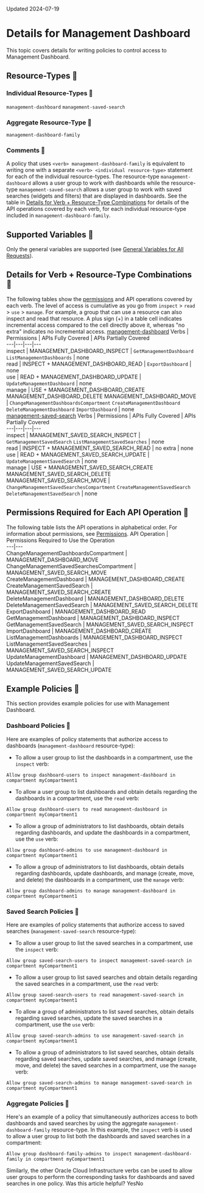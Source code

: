 Updated 2024-07-19
# Details for Management Dashboard
This topic covers details for writing policies to control access to Management Dashboard.
## Resource-Types 🔗 
### Individual Resource-Types 🔗 
`management-dashboard`
`management-saved-search`
### Aggregate Resource-Type 🔗 
`management-dashboard-family`
### Comments 🔗 
A policy that uses `<verb> management-dashboard-family` is equivalent to writing one with a separate `<verb> <individual resource-type>` statement for each of the individual resource-types. The resource-type `management-dashboard` allows a user group to work with dashboards while the resource-type `management-saved-search` allows a user group to work with saved searches (widgets and filters) that are displayed in dashboards.
See the table in [Details for Verb + Resource-Type Combinations](https://docs.oracle.com/en-us/iaas/Content/Identity/policyreference/managementdashboardpolicyreference.htm#details) for details of the API operations covered by each verb, for each individual resource-type included in `management-dashboard-family`.
## Supported Variables 🔗 
Only the general variables are supported (see [General Variables for All Requests](https://docs.oracle.com/en-us/iaas/Content/Identity/policyreference/policyreference_topic-General_Variables_for_All_Requests.htm "Use the following general variables for all requests")).
## Details for Verb + Resource-Type Combinations 🔗 
The following tables show the [permissions](https://docs.oracle.com/iaas/Content/Identity/policies/permissions.htm) and API operations covered by each verb. The level of access is cumulative as you go from `inspect` > `read` > `use` > `manage`. For example, a group that can use a resource can also inspect and read that resource. A plus sign (+) in a table cell indicates incremental access compared to the cell directly above it, whereas "no extra" indicates no incremental access. 
[management-dashboard](https://docs.oracle.com/en-us/iaas/Content/Identity/policyreference/managementdashboardpolicyreference.htm)
Verbs | Permissions | APIs Fully Covered | APIs Partially Covered  
---|---|---|---  
inspect |  MANAGEMENT_DASHBOARD_INSPECT |  `GetManagementDashboard` `ListManagementDashboards` |  none  
read |  INSPECT + MANAGEMENT_DASHBOARD_READ | `ExportDashboard` |  none  
use |  READ + MANAGEMENT_DASHBOARD_UPDATE |  `UpdateManagementDashboard` |  none  
manage |  USE + MANAGEMENT_DASHBOARD_CREATE MANAGEMENT_DASHBOARD_DELETE MANAGEMENT_DASHBOARD_MOVE |  `ChangeManagementDashboardsCompartment` `CreateManagementDashboard` `DeleteManagementDashboard` `ImportDashboard` |  none  
[management-saved-search](https://docs.oracle.com/en-us/iaas/Content/Identity/policyreference/managementdashboardpolicyreference.htm)
Verbs | Permissions | APIs Fully Covered | APIs Partially Covered  
---|---|---|---  
inspect |  MANAGEMENT_SAVED_SEARCH_INSPECT |  `GetManagementSavedSearch` `ListManagementSavedSearches` |  none  
read |  INSPECT + MANAGEMENT_SAVED_SEARCH_READ |  no extra |  none  
use |  READ + MANAGEMENT_SAVED_SEARCH_UPDATE |  `UpdateManagementSavedSearch` |  none  
manage |  USE + MANAGEMENT_SAVED_SEARCH_CREATE MANAGEMENT_SAVED_SEARCH_DELETE MANAGEMENT_SAVED_SEARCH_MOVE |  `ChangeManagementSavedSearchesCompartment` `CreateManagementSavedSearch` `DeleteManagementSavedSearch` |  none  
## Permissions Required for Each API Operation 🔗 
The following table lists the API operations in alphabetical order.
For information about permissions, see [Permissions](https://docs.oracle.com/en-us/iaas/Content/Identity/policies/permissions.htm#permissions "Permissions are the atomic units of authorization that control a user's ability to perform operations on resources. Oracle defines all the permissions in the policy language.").
API Operation | Permissions Required to Use the Operation  
---|---  
ChangeManagementDashboardsCompartment | MANAGEMENT_DASHBOARD_MOVE  
ChangeManagementSavedSearchesCompartment | MANAGEMENT_SAVED_SEARCH_MOVE  
CreateManagementDashboard | MANAGEMENT_DASHBOARD_CREATE  
CreateManagementSavedSearch | MANAGEMENT_SAVED_SEARCH_CREATE  
DeleteManagementDashboard | MANAGEMENT_DASHBOARD_DELETE  
DeleteManagementSavedSearch | MANAGEMENT_SAVED_SEARCH_DELETE  
ExportDashboard | MANAGEMENT_DASHBOARD_READ  
GetManagementDashboard | MANAGEMENT_DASHBOARD_INSPECT  
GetManagementSavedSearch | MANAGEMENT_SAVED_SEARCH_INSPECT   
ImportDashboard | MANAGEMENT_DASHBOARD_CREATE  
ListManagementDashboards | MANAGEMENT_DASHBOARD_INSPECT   
ListManagementSavedSearches | MANAGEMENT_SAVED_SEARCH_INSPECT   
UpdateManagementDashboard | MANAGEMENT_DASHBOARD_UPDATE  
UpdateManagementSavedSearch | MANAGEMENT_SAVED_SEARCH_UPDATE  
## Example Policies 🔗 
This section provides example policies for use with Management Dashboard.
### Dashboard Policies 🔗 
Here are examples of policy statements that authorize access to dashboards (`management-dashboard` resource-type):
  * To allow a user group to list the dashboards in a compartment, use the `inspect` verb:
```
Allow group dashboard-users to inspect management-dashboard in compartment myCompartment1
```

  * To allow a user group to list dashboards and obtain details regarding the dashboards in a compartment, use the `read` verb:
```
Allow group dashboard-users to read management-dashboard in compartment myCompartment1
```

  * To allow a group of administrators to list dashboards, obtain details regarding dashboards, and update the dashboards in a compartment, use the `use` verb:
```
Allow group dashboard-admins to use management-dashboard in compartment myCompartment1
```

  * To allow a group of administrators to list dashboards, obtain details regarding dashboards, update dashboards, and manage (create, move, and delete) the dashboards in a compartment, use the `manage` verb:
```
Allow group dashboard-admins to manage management-dashboard in compartment myCompartment1
```



### Saved Search Policies 🔗 
Here are examples of policy statements that authorize access to saved searches (`management-saved-search` resource-type):
  * To allow a user group to list the saved searches in a compartment, use the `inspect` verb:
```
Allow group saved-search-users to inspect management-saved-search in compartment myCompartment1
```

  * To allow a user group to list saved searches and obtain details regarding the saved searches in a compartment, use the `read` verb:
```
Allow group saved-search-users to read management-saved-search in compartment myCompartment1
```

  * To allow a group of administrators to list saved searches, obtain details regarding saved searches, update the saved searches in a compartment, use the `use` verb:
```
Allow group saved-search-admins to use management-saved-search in compartment myCompartment1
```

  * To allow a group of administrators to list saved searches, obtain details regarding saved searches, update saved searches, and manage (create, move, and delete) the saved searches in a compartment, use the `manage` verb:
```
Allow group saved-search-admins to manage management-saved-search in compartment myCompartment1
```



### Aggregate Policies 🔗 
Here's an example of a policy that simultaneously authorizes access to both dashboards and saved searches by using the aggregate `management-dashboard-family` resource-type. In this example, the `inspect` verb is used to allow a user group to list both the dashboards and saved searches in a compartment:
```
Allow group dashboard-family-admins to inspect management-dashboard-family in compartment myCompartment1
```

Similarly, the other Oracle Cloud Infrastructure verbs can be used to allow user groups to perform the corresponding tasks for dashboards and saved searches in one policy.
Was this article helpful?
YesNo

